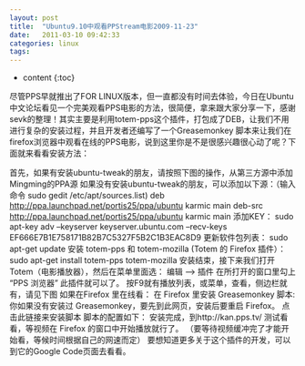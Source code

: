```yaml
---
layout: post
title:  "Ubuntu9.10中观看PPStream电影2009-11-23"
date:   2011-03-10 09:42:33
categories: linux
tags:
---
```


* content
{:toc}

尽管PPS早就推出了FOR LINUX版本，但一直都没有时间去体验，今日在Ubuntu中文论坛看见一个完美观看PPS电影的方法，很简便，拿来跟大家分享一下，感谢sevk的整理！其实主要是利用totem-pps这个插件，打包成了DEB，让我们不用进行复杂的安装过程，并且开发者还编写了一个Greasemonkey 脚本来让我们在firefox浏览器中观看在线的PPS电影，说到这里你是不是很感兴趣很心动了呢？下面就来看看安装方法：
 
 首先，如果有安装ubuntu-tweak的朋友，请按照下图的操作，从第三方源中添加Mingming的PPA源  如果没有安装ubuntu-tweak的朋友，可以添加以下源：（输入命令 sudo gedit /etc/apt/sources.list)  deb http://ppa.launchpad.net/portis25/ppa/ubuntu karmic main
 deb-src http://ppa.launchpad.net/portis25/ppa/ubuntu karmic main  添加KEY：  sudo apt-key adv –keyserver keyserver.ubuntu.com –recv-keys EF666E7B1E758171B82B7C5327F5B2C1B3EAC8D9  更新软件包列表：  sudo apt-get update  安装 totem-pps 和 totem-mozilla (Totem 的 Firefox 插件）：  sudo apt-get install totem-pps totem-mozilla  安装结束，接下来我们打开 Totem（电影播放器），然后在菜单里面选： 编辑 –> 插件 在所打开的窗口里勾上 “PPS 浏览器” 此插件就可以了。
 按F9就有播放列表，或菜单，查看，侧边栏就有，请见下图  如果在Firefox 里在线看：
 在 Firefox 里安装 Greasemonkey 脚本: 你如果没有安装过 Greasemonkey，要先到此网页，安装后要重启 Firefox。 点击此链接来安装脚本 脚本的配置如下：  安装完成，到http://kan.pps.tv/ 测试看看，等视频在 Firefox 的窗口中开始播放就行了。 （要等待视频缓冲完了才能开始看，等候时间根据自己的网速而定） 要想知道更多关于这个插件的开发，可以到它的Google Code页面去看看。
        
